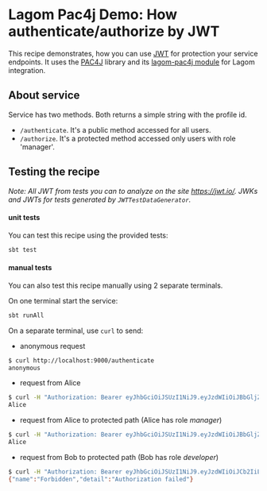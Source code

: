 # Lagom Pac4j Demo: How authenticate/authorize by JWT

This recipe demonstrates, how you can use [JWT](https://en.wikipedia.org/wiki/JSON_Web_Token) 
for protection your service endpoints. It uses the [PAC4J](https://www.pac4j.org/) library and 
its [lagom-pac4j module](https://github.com/pac4j/lagom-pac4j) for Lagom integration.

## About service

Service has two methods. Both returns a simple string with the profile id.

* `/authenticate`. It's a public method accessed for all users. 
* `/authorize`. It's a protected method accessed only users with role 'manager'.

## Testing the recipe

_Note: All JWT from tests you can to analyze on the site https://jwt.io/. JWKs and JWTs for tests generated by `JWTTestDataGenerator`._

#### unit tests

You can test this recipe using the provided tests:

```bash
sbt test
```

#### manual tests

You can also test this recipe manually using 2 separate terminals.

On one terminal start the service:

```bash
sbt runAll
```

On a separate terminal, use `curl` to send:

* anonymous request
```bash
$ curl http://localhost:9000/authenticate
anonymous
```

* request from Alice
```bash
$ curl -H "Authorization: Bearer eyJhbGciOiJSUzI1NiJ9.eyJzdWIiOiJBbGljZSIsInJvbGVzIjpbIm1hbmFnZXIiXSwiaXNzIjoiaHR0cHM6XC9cL3BhYzRqLm9yZyIsImlhdCI6MTU0NzIzODgwOCwianRpIjoiMmI1ZmUyYWYtNDI5Yy00M2MyLWEwY2MtMjRmYzk5N2M3YjM5In0.EQYEYCN1L8IKLerZ4zhHMbdzI4LkVjo3NPyBxZko_pmtraPXhvRFE1VAYaRLiqEttNPCXXyNKmWDBkpRCE8tPacCGT3XT_s9pLmLBy0EZ4nb0T_TRy4Q1gtJZfcQN-1kbKczs_T_kh2punfiNJGe9CXImcw4HwcCp1GcrRySVng9FmIvE2NAUXex7pGxcYJUVhGOU4Pnboa7lcP0Gz2u4kPIBghE6-vpSEgoeCNeg357_0CUpznYQP9thi5oby-C8-2WFlAx4tashjPojT4SOAMEvbBAWSHSnXwrs1Pf4lJmcVq78QON1TzROmD3CTRA99ANFsqVXFHXpHYZorAdSw" http://localhost:9000/authenticate
Alice
```

* request from Alice to protected path (Alice has role _manager_) 
```bash
$ curl -H "Authorization: Bearer eyJhbGciOiJSUzI1NiJ9.eyJzdWIiOiJBbGljZSIsInJvbGVzIjpbIm1hbmFnZXIiXSwiaXNzIjoiaHR0cHM6XC9cL3BhYzRqLm9yZyIsImlhdCI6MTU0NzIzODgwOCwianRpIjoiMmI1ZmUyYWYtNDI5Yy00M2MyLWEwY2MtMjRmYzk5N2M3YjM5In0.EQYEYCN1L8IKLerZ4zhHMbdzI4LkVjo3NPyBxZko_pmtraPXhvRFE1VAYaRLiqEttNPCXXyNKmWDBkpRCE8tPacCGT3XT_s9pLmLBy0EZ4nb0T_TRy4Q1gtJZfcQN-1kbKczs_T_kh2punfiNJGe9CXImcw4HwcCp1GcrRySVng9FmIvE2NAUXex7pGxcYJUVhGOU4Pnboa7lcP0Gz2u4kPIBghE6-vpSEgoeCNeg357_0CUpznYQP9thi5oby-C8-2WFlAx4tashjPojT4SOAMEvbBAWSHSnXwrs1Pf4lJmcVq78QON1TzROmD3CTRA99ANFsqVXFHXpHYZorAdSw" http://localhost:9000/authorize
Alice
```

* request from Bob to protected path (Bob has role _developer_)
```bash
$ curl -H "Authorization: Bearer eyJhbGciOiJSUzI1NiJ9.eyJzdWIiOiJCb2IiLCJyb2xlcyI6WyJkZXZlbG9wZXIiXSwiaXNzIjoiaHR0cHM6XC9cL3BhYzRqLm9yZyIsImlhdCI6MTU0NzIzODgwOCwianRpIjoiM2RkNTU2ZDAtNGFhMC00MWE1LWIxNDctNDZjNDY3NDIwNWZhIn0.KEn3R0Cal7kgzdh5opi7xagAIHLH1lNtypUyjo_25NhfaDXZXYv9kaIqJYZnd3jMUonpPkl72QMP9yRCv88kzBAvSTBMd0SMVlKL0ou1jhRTZyk0AQ8JQhk2ypEyjF385zN9iCrcPab9RFZrLVYqo0SFmkqf1yVp934dfZxcDhPCOOYsWrwsZXd5KK88G19IdSBXCp8zsXl09np92Zz2UWXflrTBNdn4Aedlm5SHLU4zbIKkxeEJVcd_HBQ6NA11VMbxmE9t89505fcJn8ovRhPj5QyORHwDDUFJJZjh1fTVV7-y_aYchJ8YA3GOHdrYgcx0Lr72-Xu5xHnmuHSOYQ" http://localhost:9000/authorize
{"name":"Forbidden","detail":"Authorization failed"}
```

